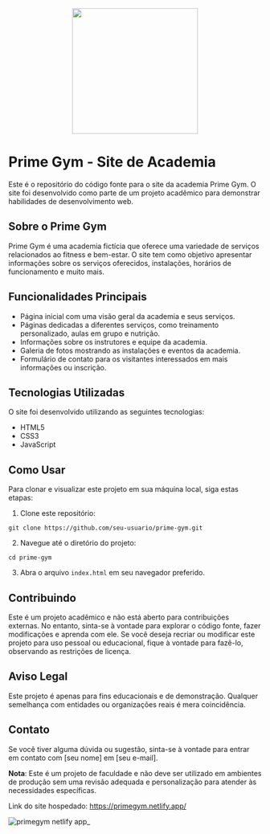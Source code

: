 <div align="center" style="margin-bottom: 20px">

<img src ="https://github.com/arthuracmm/PI-ACADEMY/assets/130599250/2ec511f7-86ec-437b-b329-963183b95363" width= "250px"/>

</div>

# Prime Gym - Site de Academia

Este é o repositório do código fonte para o site da academia Prime Gym. O site foi desenvolvido como parte de um projeto acadêmico para demonstrar habilidades de desenvolvimento web.

## Sobre o Prime Gym

Prime Gym é uma academia fictícia que oferece uma variedade de serviços relacionados ao fitness e bem-estar. O site tem como objetivo apresentar informações sobre os serviços oferecidos, instalações, horários de funcionamento e muito mais.

## Funcionalidades Principais

- Página inicial com uma visão geral da academia e seus serviços.
- Páginas dedicadas a diferentes serviços, como treinamento personalizado, aulas em grupo e nutrição.
- Informações sobre os instrutores e equipe da academia.
- Galeria de fotos mostrando as instalações e eventos da academia.
- Formulário de contato para os visitantes interessados em mais informações ou inscrição.

## Tecnologias Utilizadas

O site foi desenvolvido utilizando as seguintes tecnologias:

- HTML5
- CSS3
- JavaScript

## Como Usar

Para clonar e visualizar este projeto em sua máquina local, siga estas etapas:

1. Clone este repositório:

```
git clone https://github.com/seu-usuario/prime-gym.git
```

2. Navegue até o diretório do projeto:

```
cd prime-gym
```

3. Abra o arquivo `index.html` em seu navegador preferido.

## Contribuindo

Este é um projeto acadêmico e não está aberto para contribuições externas. No entanto, sinta-se à vontade para explorar o código fonte, fazer modificações e aprenda com ele. Se você deseja recriar ou modificar este projeto para uso pessoal ou educacional, fique à vontade para fazê-lo, observando as restrições de licença.

## Aviso Legal

Este projeto é apenas para fins educacionais e de demonstração. Qualquer semelhança com entidades ou organizações reais é mera coincidência.

## Contato

Se você tiver alguma dúvida ou sugestão, sinta-se à vontade para entrar em contato com [seu nome] em [seu e-mail].

**Nota**: Este é um projeto de faculdade e não deve ser utilizado em ambientes de produção sem uma revisão adequada e personalização para atender às necessidades específicas.

Link do site hospedado: https://primegym.netlify.app/

![primegym netlify app_](https://github.com/arthuracmm/PI-ACADEMY/assets/130599250/f5d9c15d-1b8d-44f5-9e42-19d0fba561a9)




